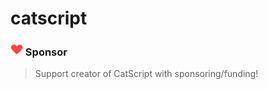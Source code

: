 # catscript

### <img src="https://github.com/vladusyaa/catscript/blob/a98789d4752d01a72a46bfc8aefa211f7e55dbf7/.images/A6C4C957-A02A-4707-BC80-4CE7B879614A.png" height="20" width="20"> Sponsor
> Support creator of CatScript with sponsoring/funding!
